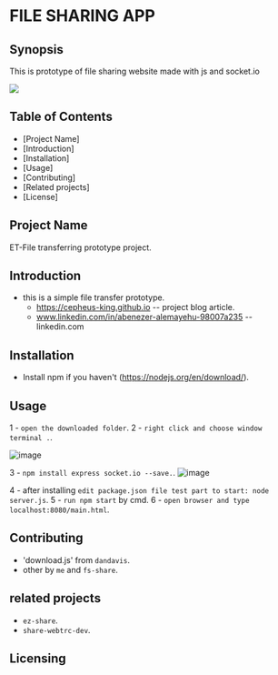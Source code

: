 # FILE SHARING APP

## Synopsis
This is prototype of file sharing website made with js and socket.io

<p><img src="https://github.com/cepheus-king/File-Sharing/blob/main/public/image/logo.png"></p>

## Table of Contents
* [Project Name]
* [Introduction]
* [Installation]
* [Usage]
* [Contributing]
* [Related projects]
* [License]

## Project Name
ET-File transferring prototype project.

## Introduction
* this is a simple file transfer prototype.
     * https://cepheus-king.github.io -- project blog article.
     * www.linkedin.com/in/abenezer-alemayehu-98007a235 -- linkedin.com

## Installation
* Install npm if you haven't (https://nodejs.org/en/download/).

## Usage
1 - `open the downloaded folder`.
2 - `right click and choose window terminal .`.


![image](https://user-images.githubusercontent.com/84628709/160129015-17ffc281-3405-4d3c-aecc-0b9331555c77.png)

3 - `npm install express socket.io --save.`.
![image](https://user-images.githubusercontent.com/84628709/160130260-dc3b2b0c-9520-478f-90dd-a2039bc7b147.png)


4 - after installing `edit package.json file test part to start: node server.js`.
5 - `run npm start` by cmd.
6 - `open browser and type localhost:8080/main.html`.

## Contributing
* 'download.js' from `dandavis`.
*  other by `me` and `fs-share`.

## related projects
* `ez-share`.
* `share-webtrc-dev`.

## Licensing

